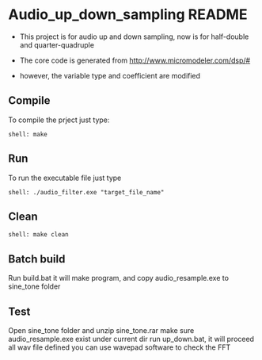 Audio_up_down_sampling README
=============

* This project is for audio up and down sampling, now is for half-double and quarter-quadruple

* The core code is generated from http://www.micromodeler.com/dsp/#

* however, the variable type and coefficient are modified

## Compile
To compile the prject just type:

	shell: make

## Run

To run the executable file just type 
	
	shell: ./audio_filter.exe "target_file_name"
    
## Clean

	shell: make clean

## Batch build
 Run build.bat
 it will make program, and copy audio_resample.exe to sine_tone folder

## Test
 Open sine_tone folder and unzip sine_tone.rar
 make sure audio_resample.exe exist under current dir
 run up_down.bat, it will proceed all wav file defined
 you can use wavepad software to check the FFT
